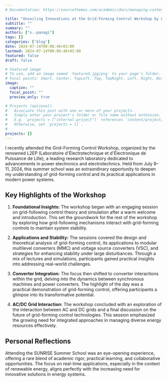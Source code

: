 ```yaml
---
# Documentation: https://sourcethemes.com/academic/docs/managing-content/

title: "Unveiling Innovations at the Grid-Forming Control Workshop by L2EP"
subtitle: ""
summary: ""
authors: ["s.-panagi"]
tags: []
categories: ['blog']
date: 2024-07-14T00:08:48+03:00
lastmod: 2024-07-14T00:08:48+03:00
featured: false
draft: false

# Featured image
# To use, add an image named `featured.jpg/png` to your page's folder.
# Focal points: Smart, Center, TopLeft, Top, TopRight, Left, Right, BottomLeft, Bottom, BottomRight.
image:
  caption: ""
  focal_point: ""
  preview_only: true

# Projects (optional).
#   Associate this post with one or more of your projects.
#   Simply enter your project's folder or file name without extension.
#   E.g. `projects = ["internal-project"]` references `content/project/deep-learning/index.md`.
#   Otherwise, set `projects = []`.
# 
projects: []
---
```


I recently attended the Grid-Forming Control Workshop, organized by the renowned L2EP (Laboratoire d'Électrotechnique et d'Électronique de Puissance de Lille), a leading research laboratory dedicated to advancements in power electronics and electrotechnics. Held from July 8–11, 2024, this summer school was an extraordinary opportunity to deepen my understanding of grid-forming control and its practical applications in modern power systems.

## Key Highlights of the Workshop

1. **Foundational Insights:** The workshop began with an engaging session on grid-following control theory and simulation after a warm welcome and introduction. This set the groundwork for the rest of the workshop by exploring how grid-following mechanisms interact with grid-forming controls to maintain system stability.

2. **Applications and Stability:** The sessions covered the design and theoretical analysis of grid-forming control, its applications to modular multilevel converters (MMC) and voltage source converters (VSC), and strategies for enhancing stability under large disturbances. Through a mix of lectures and simulations, participants gained practical insights into addressing real-world challenges.

3. **Converter Integration:** The focus then shifted to converter interactions within the grid, delving into the dynamics between synchronous machines and power converters. The highlight of the day was a practical demonstration of grid-forming control, offering participants a glimpse into its transformative potential.

4. **AC/DC Grid Interaction:** The workshop concluded with an exploration of the interaction between AC and DC grids and a final discussion on the future of grid-forming control technologies. This session emphasized the growing need for integrated approaches in managing diverse energy resources effectively.

## Personal Reflections
Attending the SUNRISE Summer School was an eye-opening experience, offering a rare blend of academic rigor, practical learning, and collaborative opportunities. The focus on real-time applications, especially in the context of renewable energy, aligns perfectly with the increasing need for innovative solutions in energy systems.
